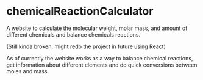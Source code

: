 # chemicalReactionCalculator
A website to calculate the molecular weight, molar mass, and amount of different chemicals and balance chemicals reactions.

(Still kinda broken, might redo the project in future using React)

As of currently the website works as a way to balance chemical reactions, get information about different elements and do quick conversions between moles and mass.
